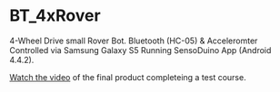 # BT_4xRover
4-Wheel Drive small Rover Bot. Bluetooth (HC-05) &amp; Acceleromter Controlled via Samsung Galaxy S5 Running SensoDuino App (Android 4.4.2). 

[Watch the video](https://drive.google.com/a/setek.io/file/d/0B9k3eDZYhuLoRUtQbXJCNnFkb2M/view) of the final product completeing a test course. 
